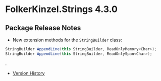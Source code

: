 # FolkerKinzel.Strings 4.3.0
## Package Release Notes

- New extension methods for the `StringBuilder` class:
```csharp
StringBuilder AppendLine(this StringBuilder, ReadOnlyMemory<Char>);
StringBuilder AppendLine(this StringBuilder, ReadOnlySpan<Char>);
```

.
- [Version History](https://github.com/FolkerKinzel/Strings/releases)



